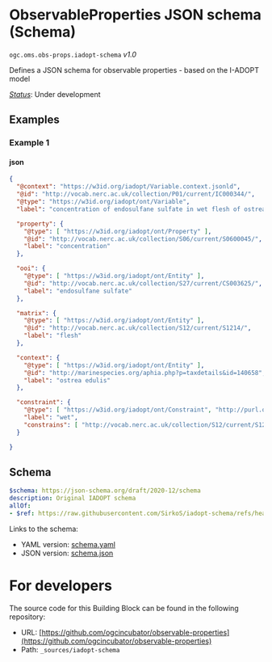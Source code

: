 
# ObservableProperties JSON schema (Schema)

`ogc.oms.obs-props.iadopt-schema` *v1.0*

Defines a JSON schema for observable properties - based on the I-ADOPT model

[*Status*](http://www.opengis.net/def/status): Under development

## Examples

### Example 1
#### json
```json
{
  "@context": "https://w3id.org/iadopt/Variable.context.jsonld",
  "@id": "http://vocab.nerc.ac.uk/collection/P01/current/IC000344/",
  "@type": "https://w3id.org/iadopt/ont/Variable",
  "label": "concentration of endosulfane sulfate in wet flesh of ostrea edulis",

  "property": {
    "@type": [ "https://w3id.org/iadopt/ont/Property" ],
    "@id": "http://vocab.nerc.ac.uk/collection/S06/current/S0600045/",
    "label": "concentration"
  },

  "ooi": {
    "@type": [ "https://w3id.org/iadopt/ont/Entity" ],
    "@id": "http://vocab.nerc.ac.uk/collection/S27/current/CS003625/",
    "label": "endosulfane sulfate"
  },

  "matrix": {
    "@type": [ "https://w3id.org/iadopt/ont/Entity" ],
    "@id": "http://vocab.nerc.ac.uk/collection/S12/current/S1214/",
    "label": "flesh"
  },

  "context": {
    "@type": [ "https://w3id.org/iadopt/ont/Entity" ],
    "@id": "http://marinespecies.org/aphia.php?p=taxdetails&id=140658",
    "label": "ostrea edulis"
  },

  "constraint": {
    "@type": [ "https://w3id.org/iadopt/ont/Constraint", "http://purl.obolibrary.org/obo/PATO_0001823" ],
    "label": "wet",
    "constrains": [ "http://vocab.nerc.ac.uk/collection/S12/current/S1214/" ]
  }

}

```

## Schema

```yaml
$schema: https://json-schema.org/draft/2020-12/schema
description: Original IADOPT schema
allOf:
- $ref: https://raw.githubusercontent.com/SirkoS/iadopt-schema/refs/heads/main/json/Variable.schema.json

```

Links to the schema:

* YAML version: [schema.yaml](https://ogcincubator.github.io/observable-properties/build/annotated/oms/obs-props/iadopt-schema/schema.json)
* JSON version: [schema.json](https://ogcincubator.github.io/observable-properties/build/annotated/oms/obs-props/iadopt-schema/schema.yaml)


# For developers

The source code for this Building Block can be found in the following repository:

* URL: [https://github.com/ogcincubator/observable-properties](https://github.com/ogcincubator/observable-properties)
* Path: `_sources/iadopt-schema`

